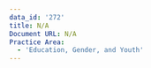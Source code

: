 ```yaml
---
data_id: '272'
title: N/A
Document URL: N/A
Practice Area:
  - 'Education, Gender, and Youth'
---
```

